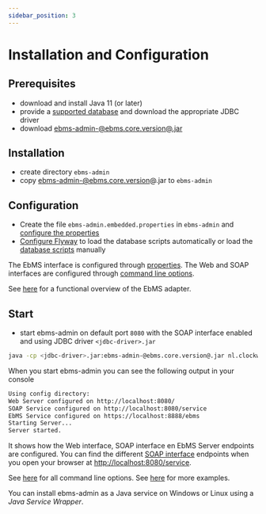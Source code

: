 ```yaml
---
sidebar_position: 3
---
```


# Installation and Configuration

## Prerequisites

- download and install Java 11 (or later)
- provide a [supported database](/ebms-core/database.md) and download the appropriate JDBC driver
- download [ebms-admin-@ebms.core.version@.jar](https://github.com/eluinstra/ebms-admin/releases/download/ebms-admin-@ebms.core.version@/ebms-admin-@ebms.core.version@.jar)

## Installation

- create directory `ebms-admin`
- copy ebms-admin-@ebms.core.version@.jar to `ebms-admin`

## Configuration

- Create the file `ebms-admin.embedded.properties` in `ebms-admin` and [configure the properties](properties)
- [Configure Flyway](database#initialize-flyway) to load the database scripts automatically or load the [database scripts](/ebms-core/database.md#database-scripts) manually

The EbMS interface is configured through [properties](properties#ebms-server). The Web and SOAP interfaces are configured through [command line options](command#start-on-port-8000).

See [here](/ebms-core/overview.md) for a functional overview of the EbMS adapter.

## Start

- start ebms-admin on default port `8080` with the SOAP interface enabled and using JDBC driver `<jdbc-driver>.jar`

```sh
java -cp <jdbc-driver>.jar:ebms-admin-@ebms.core.version@.jar nl.clockwork.ebms.admin.StartEmbedded -soap
```

When you start ebms-admin you can see the following output in your console

```sh
Using config directory: 
Web Server configured on http://localhost:8080/
SOAP Service configured on http://localhost:8080/service
EbMS Service configured on https://localhost:8888/ebms
Starting Server...
Server started.
```

It shows how the Web interface, SOAP interface en EbMS Server endpoints are configured. You can find the different [SOAP interface](soap) endpoints when you open your browser at [http://localhost:8080/service](http://localhost:8080/service).


See [here](command) for all command line options. See [here](examples) for more examples.

You can install ebms-admin as a Java service on Windows or Linux using a *Java Service Wrapper*.
